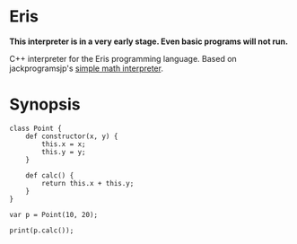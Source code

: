 # Eris

**This interpreter is in a very early stage. Even basic programs will not run.**

C++ interpreter for the Eris programming language. Based on jackprogramsjp's [simple math interpreter](https://github.com/jackprogramsjp/CPP-Simple-Math-Interpreter-V2).

# Synopsis
```
class Point {
    def constructor(x, y) {
        this.x = x;
        this.y = y;
    }

    def calc() {
        return this.x + this.y;
    }
}

var p = Point(10, 20);

print(p.calc());
```
